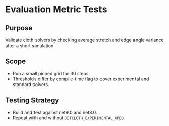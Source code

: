 # Evaluation Metric Tests

## Purpose
Validate cloth solvers by checking average stretch and edge angle variance after a short simulation.

## Scope
- Run a small pinned grid for 30 steps.
- Thresholds differ by compile-time flag to cover experimental and standard solvers.

## Testing Strategy
- Build and test against net9.0 and net8.0.
- Repeat with and without `DOTCLOTH_EXPERIMENTAL_XPBD`.
